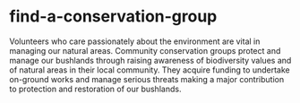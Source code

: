 # find-a-conservation-group
Volunteers who care passionately about the environment are vital in managing our natural areas. Community conservation groups protect and manage our bushlands through raising awareness of biodiversity values and of natural areas in their local community. They acquire funding to undertake on-ground works and manage serious threats making a major contribution to protection and restoration of our bushlands.
